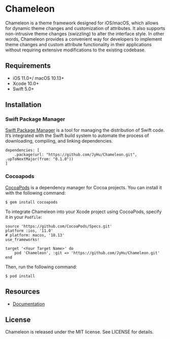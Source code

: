 # Chameleon

Chameleon is a theme framework designed for iOS/macOS, which allows for dynamic theme changes and customization of attributes. It also supports non-intrusive theme changes (swizzling) to alter the interface style. In other words, Chameleon provides a convenient way for developers to implement theme changes and custom attribute functionality in their applications without requiring extensive modifications to the existing codebase.

## Requirements

- iOS 11.0+/ macOS 10.13+
- Xcode 10.0+
- Swift 5.0+

## Installation

### Swift Package Manager

[Swift Package Manager](https://swift.org/package-manager/) is a tool for managing the distribution of Swift code. It’s integrated with the Swift build system to automate the process of downloading, compiling, and linking dependencies.

```
dependencies: [
    .package(url: "https://github.com/JyHu/Chameleon.git", .upToNextMajor(from: "0.1.0"))
]
```

### Cocoapods

[CocoaPods](http://cocoapods.org/) is a dependency manager for Cocoa projects. You can install it with the following command:

```
$ gem install cocoapods
```

To integrate Chameleon into your Xcode project using CocoaPods, specify it in your `Podfile`:

```
source 'https://github.com/CocoaPods/Specs.git'
platform :ios, '11.0'
# platform: macos, '10.13'
use_frameworks!

target '<Your Target Name>' do
    pod 'Chameleon', :git => 'https://github.com/JyHu/Chameleon.git'
end
```

Then, run the following command:

```
$ pod install
```

## Resources

- [Documentation](Resources/Docs.md)

## License

Chameleon is released under the MIT license. See LICENSE for details.

